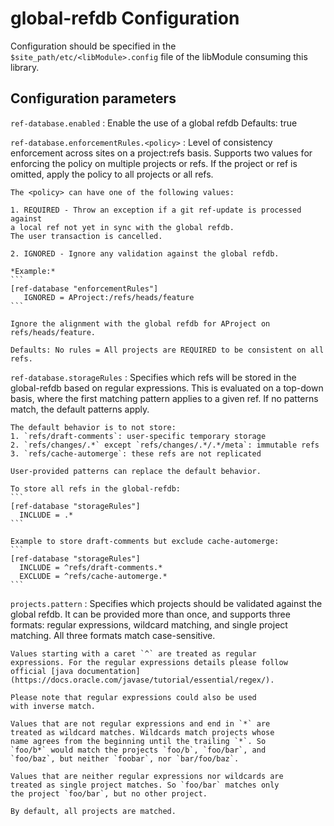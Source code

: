 
global-refdb Configuration
=========================

Configuration should be specified in the `$site_path/etc/<libModule>.config` file of
the libModule consuming this library.

## Configuration parameters

```ref-database.enabled```
:   Enable the use of a global refdb
    Defaults: true

```ref-database.enforcementRules.<policy>```
:   Level of consistency enforcement across sites on a project:refs basis.
    Supports two values for enforcing the policy on multiple projects or refs.
    If the project or ref is omitted, apply the policy to all projects or all refs.

    The <policy> can have one of the following values:

    1. REQUIRED - Throw an exception if a git ref-update is processed against
    a local ref not yet in sync with the global refdb.
    The user transaction is cancelled.

    2. IGNORED - Ignore any validation against the global refdb.

    *Example:*
    ```
    [ref-database "enforcementRules"]
       IGNORED = AProject:/refs/heads/feature
    ```

    Ignore the alignment with the global refdb for AProject on refs/heads/feature.

    Defaults: No rules = All projects are REQUIRED to be consistent on all refs.

```ref-database.storageRules```
:   Specifies which refs will be stored in the global-refdb based on regular
    expressions. This is evaluated on a top-down basis, where the first matching
    pattern applies to a given ref. If no patterns match, the default patterns
    apply.

    The default behavior is to not store:
    1. `refs/draft-comments`: user-specific temporary storage
    2. `refs/changes/.*` except `refs/changes/.*/.*/meta`: immutable refs
    3. `refs/cache-automerge`: these refs are not replicated

    User-provided patterns can replace the default behavior.

    To store all refs in the global-refdb:
    ```
    [ref-database "storageRules"]
      INCLUDE = .*
    ```

    Example to store draft-comments but exclude cache-automerge:
    ```
    [ref-database "storageRules"]
      INCLUDE = ^refs/draft-comments.*
      EXCLUDE = ^refs/cache-automerge.*
    ```

```projects.pattern```
:   Specifies which projects should be validated against the global refdb.
    It can be provided more than once, and supports three formats: regular
    expressions, wildcard matching, and single project matching. All three
    formats match case-sensitive.

    Values starting with a caret `^` are treated as regular
    expressions. For the regular expressions details please follow
    official [java documentation](https://docs.oracle.com/javase/tutorial/essential/regex/).

    Please note that regular expressions could also be used
    with inverse match.

    Values that are not regular expressions and end in `*` are
    treated as wildcard matches. Wildcards match projects whose
    name agrees from the beginning until the trailing `*`. So
    `foo/b*` would match the projects `foo/b`, `foo/bar`, and
    `foo/baz`, but neither `foobar`, nor `bar/foo/baz`.

    Values that are neither regular expressions nor wildcards are
    treated as single project matches. So `foo/bar` matches only
    the project `foo/bar`, but no other project.

    By default, all projects are matched.